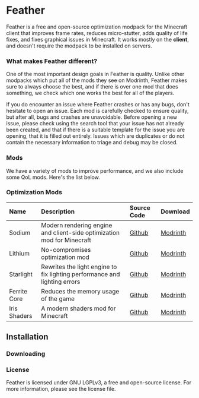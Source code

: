 # Feather
Feather is a free and open-source optimization modpack for the Minecraft client that improves frame rates, reduces micro-stutter, adds quality of life fixes, and fixes graphical issues in Minecraft. It works mostly on the **client**, and doesn't require the modpack to be installed on servers.

### What makes Feather different?
One of the most important design goals in Feather is quality. Unlike other modpacks which put all of the mods they see on Modrinth, Feather makes sure to always choose the best, and if there is over one mod that does something, we check which one works the best for all of the players.

If you do encounter an issue where Feather crashes or has any bugs, don't hesitate to open an issue. Each mod is carefully checked to ensure quality, but after all, bugs and crashes are unavoidable. Before opening a new issue, please check using the search tool that your issue has not already been created, and that if there is a suitable template for the issue you are opening, that it is filled out entirely. Issues which are duplicates or do not contain the necessary information to triage and debug may be closed.

### Mods
We have a variety of mods to improve performance, and we also include some QoL mods. Here's the list below.

### Optimization Mods
| Name | Description | Source Code | Download |
|:-----|:------|:------|:------|
|Sodium   |Modern rendering engine and client-side optimization mod for Minecraft|[Github](https://github.com/CaffeineMC/sodium-fabric)|[Modrinth](https://modrinth.com/mod/sodium)|
|Lithium |No-compromises optimization mod|[Github](https://github.com/CaffeineMC/lithium-fabric)|[Modrinth](https://modrinth.com/mod/lithium)|
|Starlight |Rewrites the light engine to fix lighting performance and lighting errors|[Github](https://github.com/IrisShaders/Iris)|[Modrinth](https://modrinth.com/mod/starlight)|
|Ferrite Core   |Reduces the memory usage of the game| [Github](https://github.com/IrisShaders/Iris) | [Modrinth](https://modrinth.com/mod/starlight) |
|Iris Shaders   |A modern shaders mod for Minecraft | [Github](https://github.com/IrisShaders/Iris) | [Modrinth](https://modrinth.com/mod/iris) |

## Installation

### Downloading


### License
Feather is licensed under GNU LGPLv3, a free and open-source license. For more information, please see the license file.
